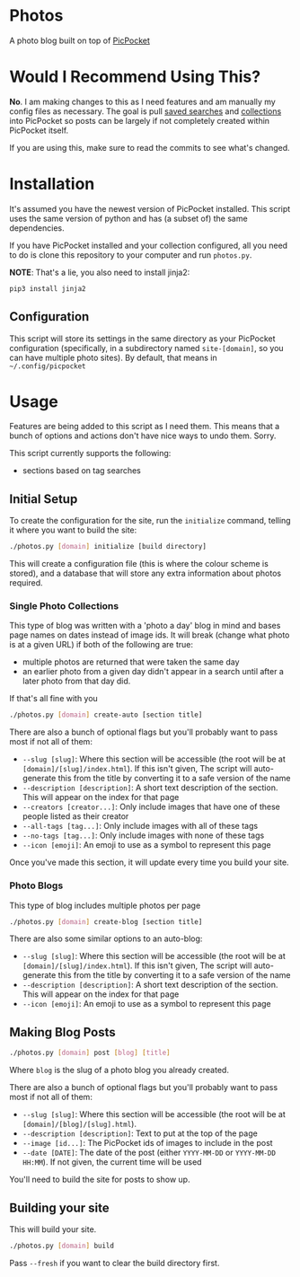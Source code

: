 # Photos

A photo blog built on top of [PicPocket](https://github.com/bcj/PicPocket)


# Would I Recommend Using This?

**No**. I am making changes to this as I need features and am manually my config files as necessary.
The goal is pull [saved searches](https://github.com/bcj/PicPocket/issues/31) and [collections](https://github.com/bcj/PicPocket/issues/32) into PicPocket so posts can be largely if not completely created within PicPocket itself.

If you are using this, make sure to read the commits to see what's changed.

# Installation

It's assumed you have the newest version of PicPocket installed.
This script uses the same version of python and has (a subset of) the same dependencies.

If you have PicPocket installed and your collection configured, all you need to do is clone this repository to your computer and run `photos.py`.

**NOTE**: That's a lie, you also need to install jinja2:

```sh
pip3 install jinja2
```

## Configuration

This script will store its settings in the same directory as your PicPocket configuration (specifically, in a subdirectory named `site-[domain]`, so you can have multiple photo sites). By default, that means in `~/.config/picpocket`

# Usage

Features are being added to this script as I need them.
This means that a bunch of options and actions don't have nice ways to undo them.
Sorry.

This script currently supports the following:
* sections based on tag searches

## Initial Setup

To create the configuration for the site, run the `initialize` command, telling it where you want to build the site:

```sh
./photos.py [domain] initialize [build directory]
```

This will create a configuration file (this is where the colour scheme is stored), and a database that will store any extra information about photos required.

### Single Photo Collections

This type of blog was written with a 'photo a day' blog in mind and bases page names on dates instead of image ids.
It will break (change what photo is at a given URL) if both of the following are true:
* multiple photos are returned that were taken the same day
* an earlier photo from a given day didn't appear in a search until after a later photo from that day did.

If that's all fine with you

```sh
./photos.py [domain] create-auto [section title]
```

There are also a bunch of optional flags but you'll probably want to pass most if not all of them:
* `--slug [slug]`: Where this section will be accessible (the root will be at `[domain]/[slug]/index.html`). If this isn't given, The script will auto-generate this from the title by converting it to a safe version of the name
* `--description [description]`: A short text description of the section. This will appear on the index for that page
* `--creators [creator...]`: Only include images that have one of these people listed as their creator
* `--all-tags [tag...]`: Only include images with all of these tags
* `--no-tags [tag...]`: Only include images with none of these tags
* `--icon [emoji]`: An emoji to use as a symbol to represent this page

Once you've made this section, it will update every time you build your site.

### Photo Blogs

This type of blog includes multiple photos per page

```sh
./photos.py [domain] create-blog [section title]
```

There are also some similar options to an auto-blog:
* `--slug [slug]`: Where this section will be accessible (the root will be at `[domain]/[slug]/index.html`). If this isn't given, The script will auto-generate this from the title by converting it to a safe version of the name
* `--description [description]`: A short text description of the section. This will appear on the index for that page
* `--icon [emoji]`: An emoji to use as a symbol to represent this page

## Making Blog Posts

```sh
./photos.py [domain] post [blog] [title]
```

Where `blog` is the slug of a photo blog you already created.

There are also a bunch of optional flags but you'll probably want to pass most if not all of them:
* `--slug [slug]`: Where this section will be accessible (the root will be at `[domain]/[blog]/[slug].html`).
* `--description [description]`: Text to put at the top of the page
* `--image [id...]`: The PicPocket ids of images to include in the post
* `--date [DATE]`: The date of the post (either `YYYY-MM-DD` or `YYYY-MM-DD HH:MM`). If not given, the current time will be used

You'll need to build the site for posts to show up.

## Building your site

This will build your site.

```sh
./photos.py [domain] build
```

Pass `--fresh` if you want to clear the build directory first.